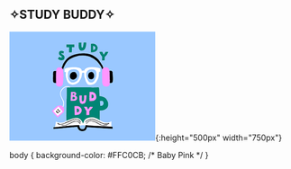 ## ✧STUDY BUDDY✧
![Alt text](image-1.png){:height="500px" width="750px"}


 body {
    background-color: #FFC0CB; /* Baby Pink */
  }

